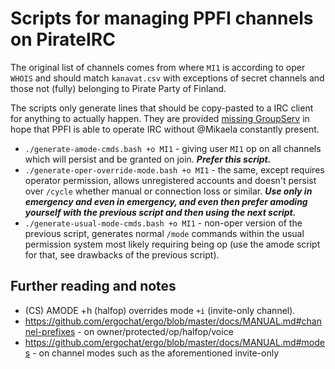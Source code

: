 # Scripts for managing PPFI channels on PirateIRC

The original list of channels comes from where `MI1` is according to oper
`WHOIS` and should match `kanavat.csv` with exceptions of secret channels
and those not (fully) belonging to Pirate Party of Finland.

The scripts only generate lines that should be copy-pasted to a IRC client
for anything to actually happen. They are provided [missing GroupServ](https://github.com/ergochat/ergo/issues/465)
in hope that PPFI is able to operate IRC without @Mikaela constantly present.

* `./generate-amode-cmds.bash +o MI1` - giving user `MI1` op on all channels
  which will persist and be granted on join. ***Prefer this script.***
* `./generate-oper-override-mode.bash +o MI1` - the same, except requires operator
  permission, allows unregistered accounts and doesn't persist over `/cycle`
  whether manual or connection loss or similar. ***Use only in emergency
  and even in emergency, and even then prefer amoding yourself with the previous script and then
  using the next script.***
* `./generate-usual-mode-cmds.bash +o MI1` - non-oper version of the previous script,
  generates normal `/mode` commands within the usual permission system most likely
  requiring being op (use the amode script for that, see drawbacks of the previous script).

## Further reading and notes

* (CS) AMODE +h (halfop) overrides mode `+i` (invite-only channel).
* https://github.com/ergochat/ergo/blob/master/docs/MANUAL.md#channel-prefixes - on owner/protected/op/halfop/voice
* https://github.com/ergochat/ergo/blob/master/docs/MANUAL.md#modes - on channel modes such as the aforementioned invite-only
